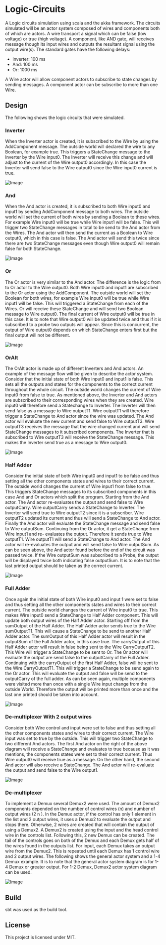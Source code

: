 # Logic-Circuits

A Logic circuits simulation using scala and the akka framework. The circuits 
simulated will be an actor system composed of wires and
components both of which are actors. A wire transport a signal which can be
false (low voltage) or true (high voltage). A component, like AND gate, will receives
message though its input wires and outputs the resultant signal using
the output wire(s). The standard gates have the following delays:

* Inverter: 100 ms
* And: 100 ms
* Or: 1000 ms

A Wire actor will allow component actors to subscribe to state changes by sending messages.
A component actor can be subscribe to more than one Wire.

## Design

The following shows the logic circuits that were simulated.

### Inverter

When the Inverter actor is created, it is subscribed to the Wire by using the AddComponent
message. The outside world will declared the wire to any Boolean, for example true. This
triggers a StateChange message to the Inverter by the Wire input0. The Inverter will receive
this change and will adjust to the current of the Wire output0 accordingly. In this case the
Inverter will send false to the Wire output0 since the Wire input0 current is true.

![Image](images/Inverter.png?raw=true "Inverter")

### And

When the And actor is created, it is subscribed to both Wire input0 and input1 by sending
AddComponent message to both wires. The outside world will set the current of both wires by
sending a Boolean to these wires. For example Wire input0 will be true while Wire input1 will
be false. This will trigger two StateChange messages in total to be send to the And actor from
the Wires. The And actor will then send the current as a Boolean to Wire output0, which in this
case is false. The And actor will send this twice since there are two StateChange messages even
though Wire output0 will remain false for both StateChange.

![Image](images/And.png?raw=true "And")


### Or

The Or actor is very similar to the And actor. The difference is the logic from to Or actor to the
Wire output0. Both Wire input0 and input1 are subscribed to the Or actor using the
AddComponent. The outside world will set the Boolean for both wires, for example Wire
input0 will be true while Wire input1 will be false. This will triggered a StateChange from each
of the Wires. Or will receive these StateChange and will send two Boolean message to Wire
output0. The final current of Wire output0 will be true in this case. It is to note that Wire output0
will be updated twice and thus if it is subscribed to a probe two outputs will appear. Since this
is concurrent, the output of Wire output0 depends on which StateChange enters first but the
final output will not be different.

![Image](images/Or.png?raw=true "Or")

### OrAlt

The OrAlt actor is made up of different Inverters and And actors. An example of the message
flow will be given to describe the actor system. Consider that the initial state of both Wire
input0 and input1 is false. This sets all the outputs and states for the components to the correct
current throughout the whole circuit. The outside world changes the current of Wire input0
from false to true. As mentioned above, the Inverter and And actors are subscribed to their
corresponding wires when they are created. Wire input0 will therefore send a Statechange to
Inverter. The Inverter will then send false as a message to Wire outputT1. Wire outputT1 will
therefore trigger a StateChange to And actor since the wire was updated. The And actor will
evaluate the new current and send false to Wire outputT3. Wire outputT3 receives the message
that the wire changed current and will send StateChange messages to it subscribed components.
The Inverter that is subscribed to Wire outputT3 will receive the StateChange message. This
makes the Inverter send true as a message to Wire output0.

![Image](images/OrAlt.png?raw=true "OrAlt")

### Half Adder

Consider the initial state of both Wire input0 and input1 to be false and thus setting all the other
components states and wires to their correct current. The outside world changes the current of
Wire input1 from false to true. This triggers StateChange messages to its subscribed
components in this case And and Or actors which split the program. Starting from the And
actor. The And actor re-evaluates the output and send false to Wire outputCarry. Wire
outputCarry sends a StateChange to Inverter. The Inverter will send true to Wire outputT2 since
it is a subscriber. Wire outputT2 updated its current and thus will send a StateChange to And
actor. Finally the And actor will evaluate the StateChange message and send false to Wire
outputSum. Continuing from the Or actor, it get a StateChange from Wire input1 and re-
evaluates the output. Therefore it sends true to Wire outputT1. Wire outputT1 will send a
StateChange to And actor. The And actor will re-evaluates the output and will send false to
Wire outputSum. As can be seen above, the And actor found before the end of the circuit was
passed twice. If the Wire outputSum was subscribed to a Probe, the output will be displayed
twice both indicating false outputSum. It is to note that the last printed output should be taken
as the correct current.

![Image](images/HalfAdder.png?raw=true "Half Adder")

### Full Adder

Once again the initial state of both Wire input0 and input 1 were set to false and thus setting
all the other components states and wires to their correct current. The outside world changes
the current of Wire input0 to true. This makes Wire input0 send a StateChange to Half Adder
component. This will update both output wires of the Half Adder actor. Starting off from the
sumOutput of the Half Adder. The Half Adder actor sends true to the Wire sumOutputT1. This
will cause a StateChange to be send to another Half Adder actor. The sumOutput of this Half
Adder actor will result in the outputSum of the Full Adder actor, in this case true. The
carryOutput of this Half Adder actor will result in false being sent to the Wire CarryOutputT2.
This Wire will trigger a StateChange to be sent to Or. The Or actor will evaluate the output are
send false to the outputCarry of the Full Adder. Continuing with the carryOutput of the first
Half Adder, false will be sent to the Wire CarryOutputT1. This will trigger a StateChange to
be send again to the Or actor. This will evaluate the output and false will be send to the
outputCarry of the full adder. As can be seen again, multiple components were visited more
than once with a single Wire input change from the outside World. Therefore the output will
be printed more than once and the last one printed should be taken into account.

![Image](images/FullAdder.png?raw=true "Full Adder")

### De-multiplexer With 2 output wires

Consider both Wire control and input were set to false and thus setting all the other components
states and wires to their correct current. The Wire input was set to true by the outside. This will
trigger two StateChange to two different And actors. The first And actor on the right of the
above diagram will receive a StateChange and evaluates to true because as it was mentions, the
components states were set to their correct current. Thus Wire output0 will receive true as a
message. On the other hand, the second And actor will also receive a StateChange. The And
actor will re-evaluate the output and send false to the Wire output1.

![Image](images/Demux2.png?raw=true "Demux 2")

### De-multiplexer

To implement a Demux several Demux2 were used. The amount of Demux2 components
depended on the number of control wires (n) and number of output wires (2 n ). In the Demux
actor, if the control has only 1 element in the list and 2 output wires, it uses a Demux2 to
evaluate the output and stops there. Otherwise, 2 wires are created that will contain the output
of using a Demux2. A Demux2 is created using the input and the head control wire in the
controls list. Following this, 2 new Demux can be created. The tail of the controls goes on both
of the Demux and each Demux gets half of the wires found in the outputs list. For input, each
Demux takes an output wire from the Demux2. This is repeated until each Demux has 1 control
wire and 2 output wires. The following shows the general actor system and a 1-4 Demux
example. It is to note that the general actor system diagram is for 1-4 Demux or greater output.
For 1-2 Demux, Demux2 actor system diagram can be used.

![Image](images/Demux.png?raw=true "Demux")

## Build

sbt was used as the build tool. 

## License

This project is licensed under MIT.
